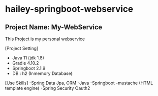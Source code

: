 # hailey-springboot-webservice
## Project Name: My-WebService
This Project is my personal webservice

[Project Setting]
- Java 11 (jdk 1.8)
- Gradle 4.10.2
- Springboot 2.1.9
- DB : h2 (Inmemory Database)

[Use Skills]
-Spring Data Jpa, ORM
-Java
-Springboot
-mustache (HTML template engine)
-Spring Security Oauth2
